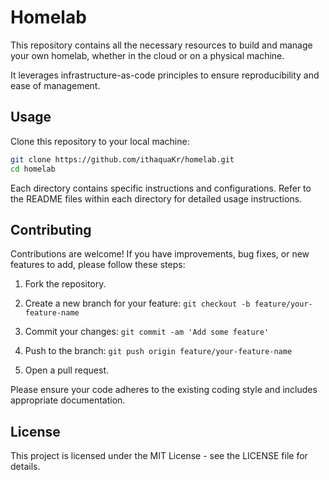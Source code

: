 # Homelab

This repository contains all the necessary resources to build and manage your
own homelab, whether in the cloud or on a physical machine.

It leverages infrastructure-as-code principles to ensure reproducibility and
ease of management.

## Usage

Clone this repository to your local machine:

```bash
git clone https://github.com/ithaquaKr/homelab.git
cd homelab
```

Each directory contains specific instructions and configurations. Refer to the
README files within each directory for detailed usage instructions.

## Contributing

Contributions are welcome! If you have improvements, bug fixes, or new features
to add, please follow these steps:

1. Fork the repository.

2. Create a new branch for your feature: `git checkout -b feature/your-feature-name`

3. Commit your changes: `git commit -am 'Add some feature'`

4. Push to the branch: `git push origin feature/your-feature-name`

5. Open a pull request.

Please ensure your code adheres to the existing coding style and includes
appropriate documentation.

## License

This project is licensed under the MIT License - see the LICENSE file for details.
